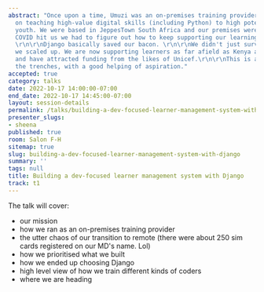 ```yaml
---
abstract: "Once upon a time, Umuzi was an on-premises training provider. We focus
  on teaching high-value digital skills (including Python) to high potential underemployed
  youth. We were based in JeppesTown South Africa and our premises were... cosy. When
  COVID hit us we had to figure out how to keep supporting our learnings remotely.
  \r\n\r\nDjango basically saved our bacon. \r\n\r\nWe didn't just survive COVID,
  we scaled up. We are now supporting learners as far afield as Kenya and Nigeria
  and have attracted funding from the likes of Unicef.\r\n\r\nThis is a tale from
  the trenches, with a good helping of aspiration."
accepted: true
category: talks
date: 2022-10-17 14:00:00-07:00
end_date: 2022-10-17 14:45:00-07:00
layout: session-details
permalink: /talks/building-a-dev-focused-learner-management-system-with-django/
presenter_slugs:
- sheena
published: true
room: Salon F-H
sitemap: true
slug: building-a-dev-focused-learner-management-system-with-django
summary: ''
tags: null
title: Building a dev-focused learner management system with Django
track: t1
---
```


The talk will cover:
- our mission
- how we ran as an on-premises training provider
- the utter chaos of our transition to remote (there were about 250 sim cards registered on our MD's name. Lol)
- how we prioritised what we built
- how we ended up choosing Django
- high level view of how we train different kinds of coders 
- where we are heading
